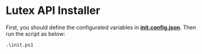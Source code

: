 # Lutex API Installer
First, you should define the configurated variables in **[init.config.json](https://github.com/khiemnd777/project_lutex_api_install/blob/dev/init.config.json.example)**.
Then run the script as below:
```
.\init.ps1
```

